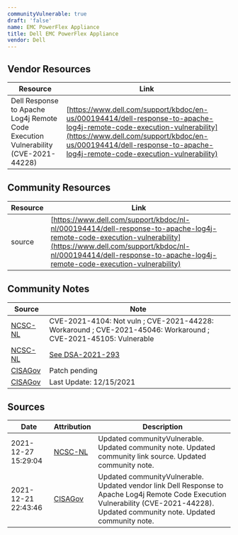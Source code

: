```yaml
---
communityVulnerable: true
draft: 'false'
name: EMC PowerFlex Appliance
title: Dell EMC PowerFlex Appliance
vendor: Dell
---
```


## Vendor Resources
| Resource | Link |
| --- | --- |
| Dell Response to Apache Log4j Remote Code Execution Vulnerability (CVE-2021-44228) | [https://www.dell.com/support/kbdoc/en-us/000194414/dell-response-to-apache-log4j-remote-code-execution-vulnerability](https://www.dell.com/support/kbdoc/en-us/000194414/dell-response-to-apache-log4j-remote-code-execution-vulnerability) |

## Community Resources
| Resource | Link |
| --- | --- |
| source | [https://www.dell.com/support/kbdoc/nl-nl/000194414/dell-response-to-apache-log4j-remote-code-execution-vulnerability](https://www.dell.com/support/kbdoc/nl-nl/000194414/dell-response-to-apache-log4j-remote-code-execution-vulnerability) |

## Community Notes
| Source | Note |
| --- | --- |
| [NCSC-NL](https://github.com/NCSC-NL/log4shell/blob/main/software/README.md) | CVE-2021-4104: Not vuln ; CVE-2021-44228: Workaround ; CVE-2021-45046: Workaround ; CVE-2021-45105: Vulnerable </ul> |
| [NCSC-NL](https://github.com/NCSC-NL/log4shell/blob/main/software/README.md) | <a href="https://www.dell.com/support/kbdoc/nl-nl/000194579/dsa-2021-293-dell-powerflex-appliance-security-update-for-apache-log4j-remote-code-execution-vulnerability-cve-2021-44228" rel="nofollow">See DSA-2021-293</a> |
| [CISAGov](https://raw.githubusercontent.com/cisagov/log4j-affected-db/develop/README.md) | Patch pending |
| [CISAGov](https://raw.githubusercontent.com/cisagov/log4j-affected-db/develop/README.md) | Last Update: 12/15/2021 |

## Sources
| Date | Attribution | Description |
| --- | --- | --- |
| 2021-12-27 15:29:04 | [NCSC-NL](https://github.com/NCSC-NL/log4shell/blob/main/software/README.md) | Updated communityVulnerable. Updated community note. Updated community link source. Updated community note.  |
| 2021-12-21 22:43:46 | [CISAGov](https://raw.githubusercontent.com/cisagov/log4j-affected-db/develop/README.md) | Updated communityVulnerable. Updated vendor link Dell Response to Apache Log4j Remote Code Execution Vulnerability (CVE-2021-44228). Updated community note. Updated community note.  |

